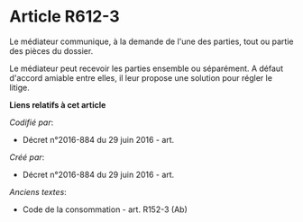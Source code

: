 # Article R612-3

Le médiateur communique, à la demande de l'une des parties, tout ou partie des pièces du dossier.

Le médiateur peut recevoir les parties ensemble ou séparément. A défaut d'accord amiable entre elles, il leur propose une
solution pour régler le litige.

**Liens relatifs à cet article**

_Codifié par_:

  - Décret n°2016-884 du 29 juin 2016 - art.

_Créé par_:

  - Décret n°2016-884 du 29 juin 2016 - art.

_Anciens textes_:

  - Code de la consommation - art. R152-3 (Ab)
